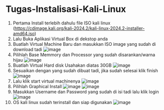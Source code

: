 # Tugas-Instalisasi-Kali-Linux
1.	Pertama Install terlebih dahulu file ISO kali linux (https://cdimage.kali.org/kali-2024.2/kali-linux-2024.2-installer-amd64.iso) 
2.	Lalu Buka Aplikasi Virtual Box di dekstop anda
3.  Buatlah Virtual Machine Baru dan masukkan ISO image yang sudah di download tadi
   ![image](https://github.com/user-attachments/assets/6b35f3b1-f6ce-4ea7-866a-472ddef65887)
4.	Pilihlah Base Memmory dan Processor yang sudah disarankan/warna hijau
  ![image](https://github.com/user-attachments/assets/12d3c78c-f829-447c-a82b-1dcb2c12f5a1)
5.	Buatlah  Virtual Hard disk Usahakan diatas 30GB
   ![image](https://github.com/user-attachments/assets/a6128883-6127-4cde-b91d-9587d74661a7)
6.	Sesuaikan dengan yang sudah dibuat tadi, jika sudah selesai klik finish
   ![image](https://github.com/user-attachments/assets/f752ff98-290b-4034-81f5-5456b6c05807)
7.	Lalu klik start virtual machinenya
   ![image](https://github.com/user-attachments/assets/4ffe4ad3-7da6-4e56-81a2-c9dc680bf6a9)
8.	Pilihlah Graphical Install
   ![image](https://github.com/user-attachments/assets/e1ae32c7-766a-4fc4-bd6f-4c1179ab3808)
![image](https://github.com/user-attachments/assets/e0bd23db-1444-444d-929b-0e6c1f11516b)
10.	Masukkan Username dan Password yang sudah di isi tadi lalu klik login
    ![image](https://github.com/user-attachments/assets/ec12d518-78dd-4a86-981c-285592a61ebc)
11.	OS kali linux sudah terinstall dan siap digunakan
    ![image](https://github.com/user-attachments/assets/5133d683-4cf5-4bab-86ff-bb6daca88bed)
